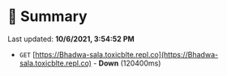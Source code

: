# 📖 Summary
Last updated: **10/6/2021, 3:54:52 PM**

- `GET` [https://Bhadwa-sala.toxicblte.repl.co](https://Bhadwa-sala.toxicblte.repl.co) - **Down** (120400ms)
